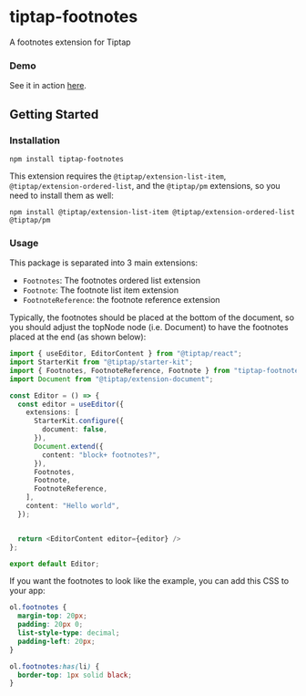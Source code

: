 # tiptap-footnotes
A footnotes extension for Tiptap
### Demo
See it in action [here](https://codesandbox.io/p/devbox/tiptap-footnotes-example-7n53s4).
## Getting Started
### Installation
```shell
npm install tiptap-footnotes
```
This extension requires the `@tiptap/extension-list-item`, `@tiptap/extension-ordered-list`, and the `@tiptap/pm` extensions, so you need to install them as well:
```shell
npm install @tiptap/extension-list-item @tiptap/extension-ordered-list @tiptap/pm
```

### Usage
This package is separated into 3 main extensions:
- `Footnotes`: The footnotes ordered list extension
- `Footnote`: The footnote list item extension
- `FootnoteReference`: the footnote reference extension

Typically, the footnotes should be placed at the bottom of the document, so you should adjust the topNode node (i.e. Document) to have the footnotes placed at the end (as shown below):
```typescript
import { useEditor, EditorContent } from "@tiptap/react";
import StarterKit from "@tiptap/starter-kit";
import { Footnotes, FootnoteReference, Footnote } from "tiptap-footnotes";
import Document from "@tiptap/extension-document";

const Editor = () => {
  const editor = useEditor({
    extensions: [
      StarterKit.configure({
        document: false,
      }),
      Document.extend({
        content: "block+ footnotes?",
      }),
      Footnotes,
      Footnote,
      FootnoteReference,
    ],
    content: "Hello world",
  });


  return <EditorContent editor={editor} />
};

export default Editor;
```

If you want the footnotes to look like the example, you can add this CSS to your app:

```css
ol.footnotes {
  margin-top: 20px;
  padding: 20px 0;
  list-style-type: decimal;
  padding-left: 20px;
}

ol.footnotes:has(li) {
  border-top: 1px solid black;
}
```
